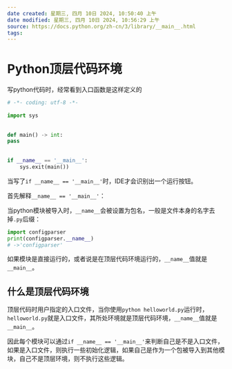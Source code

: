 ```yaml
---
date created: 星期三, 四月 10日 2024, 10:50:40 上午
date modified: 星期三, 四月 10日 2024, 10:56:29 上午
source: https://docs.python.org/zh-cn/3/library/__main__.html
tags: 
---
```


# Python顶层代码环境

写python代码时，经常看到入口函数是这样定义的

```python
# -*- coding: utf-8 -*-  
  
import sys  
  
  
def main() -> int:  
pass  
  
  
if __name__ == '__main__':  
	sys.exit(main())
```

当写了`if __name__ == '__main__'`时，IDE才会识别出一个运行按钮。

首先解释`__name__ == '__main__'`：

当python模块被导入时，`__name__`会被设置为包名，一般是文件本身的名字去掉`.py`后缀：

```python
import configparser
print(configparser.__name__)
# ->'configparser'
```

如果模块是直接运行的，或者说是在顶层代码环境运行的，`__name__`值就是`__main__`。

## 什么是顶层代码环境

顶层代码时用户指定的入口文件，当你使用`python helloworld.py`运行时，`helloworld.py`就是入口文件，其所处环境就是顶层代码环境，`__name__`值就是`__main__`。

因此每个模块可以通过`if __name__ == '__main__'`来判断自己是不是入口文件，如果是入口文件，则执行一些初始化逻辑，如果自己是作为一个包被导入到其他模块，自己不是顶层环境，则不执行这些逻辑。